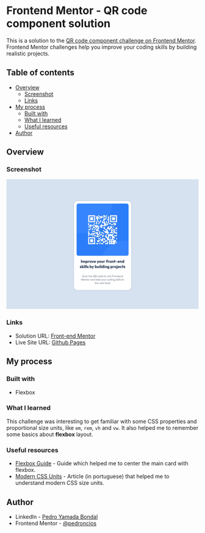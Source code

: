 # Frontend Mentor - QR code component solution

This is a solution to the [QR code component challenge on Frontend Mentor](https://www.frontendmentor.io/challenges/qr-code-component-iux_sIO_H). Frontend Mentor challenges help you improve your coding skills by building realistic projects. 

## Table of contents

- [Overview](#overview)
  - [Screenshot](#screenshot)
  - [Links](#links)
- [My process](#my-process)
  - [Built with](#built-with)
  - [What I learned](#what-i-learned)
  - [Useful resources](#useful-resources)
- [Author](#author)

## Overview

### Screenshot

![](screenshot/ss.jpg)

### Links

- Solution URL: [Front-end Mentor](https://www.frontendmentor.io/solutions/qr-code-component-using-flexbox-layout-IgCCI2AWBu)
- Live Site URL: [Github Pages](https://pedroncios.github.io/frontend-mentor-qr-code/)

## My process

### Built with

- Flexbox

### What I learned

This challenge was interesting to get familiar with some CSS properties and proportional size units, like ``em``, ``rem``, ``vh`` and ``vw``. It also helped me to remember some basics about **flexbox** layout.

### Useful resources

- [Flexbox Guide](https://css-tricks.com/snippets/css/a-guide-to-flexbox/) - Guide which helped me to center the main card with flexbox.
- [Modern CSS Units](https://desenvolvimentoparaweb.com/css/unidades-css-rem-vh-vw-vmin-vmax-ex-ch/) - Article (in portuguese) that helped me to understand modern CSS size units.

## Author

- LinkedIn - [Pedro Yamada Bondal](https://www.linkedin.com/in/pedro-yamada-bondal-b0050122/)
- Frontend Mentor - [@pedroncios](https://www.frontendmentor.io/profile/pedroncios)
